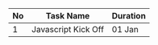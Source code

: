 | No  | Task Name           | Duration |
| --- | ------------------- | -------- |
| 1   | Javascript Kick Off | 01 Jan   |
